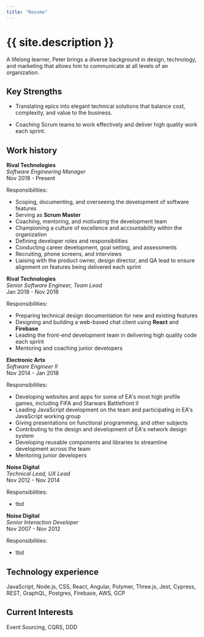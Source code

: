 ```yaml
---
title: "Resume"
---
```


# {{ site.description }}

A lifelong learner, Peter brings a diverse background in design, technology, and marketing that allows him to communicate at all levels of an organization. 

## Key Strengths

- Translating epics into elegant technical solutions that balance cost, complexity, and value to the business.

- Coaching Scrum teams to work effectively and deliver high quality work each sprint.

## Work history 

**Rival Technologies**<br>
_Software Engineering Manager_<br>
Nov 2018 - Present

Responsibilities:

- Scoping, documenting, and overseeing the development of software features
- Serving as **Scrum Master**
- Coaching, mentoring, and motivating the development team
- Championing a culture of excellence and accountability within the organization 
- Defining developer roles and responsibilities
- Conducting career development, goal setting, and assessments
- Recruiting, phone screens, and interviews
- Liaising with the product owner, design director, and QA lead to ensure alignment on features being delivered each sprint


**Rival Technologies**<br>
_Senior Software Engineer, Team Lead_<br>
Jan 2018 - Nov 2018

Responsibilities:

- Preparing technical design documentation for new and existing features
- Designing and building a web-based chat client using **React** and **Firebase**
- Leading the front-end development team in delivering high quality code each sprint
- Mentoring and coaching junior developers


**Electronic Arts**<br>
_Software Engineer II_<br>
Nov 2014 - Jan 2018

Responsibilities:

- Developing websites and apps for some of EA's most high profile games, including FIFA and Starwars Battlefront II
- Leading JavaScript development on the team and participating in EA's JavaScript working group
- Giving presentations on functional programming, and other subjects
- Contributing to the design and development of EA's network design system
- Developing reusable components and libraries to streamline development across the team
- Mentoring junior developers

**Noise Digital**<br>
_Technical Lead, UX Lead_<br>
Nov 2012 - Nov 2014

Responsibilities:

- tbd

**Noise Digital**<br>
_Senior Interaction Developer_<br>
Nov 2007 - Nov 2012

Responsibilities:

- tbd




## Technology experience 

JavaScript, Node.js, CSS, React, Angular, Polymer, Three.js, Jest, Cypress, REST, GraphQL, Postgres, Firebase, AWS, GCP

## Current Interests

Event Sourcing, CQRS, DDD


